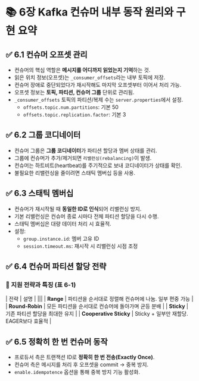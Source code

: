 # 📚 6장 Kafka 컨슈머 내부 동작 원리와 구현 요약

## ✅ 6.1 컨슈머 오프셋 관리

- 컨슈머의 핵심 역할은 **메시지를 어디까지 읽었는지 기억**하는 것.
- 읽은 위치 정보(오프셋)는 `_consumer_offsets`라는 내부 토픽에 저장.
- 컨슈머 장애로 중단되었다가 재시작해도 마지막 오프셋부터 이어서 처리 가능.
- 오프셋 정보는 **토픽, 파티션, 컨슈머 그룹** 단위로 관리됨.
- `_consumer_offsets` 토픽의 파티션/복제 수는 `server.properties`에서 설정.
  - `offsets.topic.num.partitions`: 기본 50
  - `offsets.topic.replication.factor`: 기본 3

## ✅ 6.2 그룹 코디네이터

- 컨슈머 그룹은 **그룹 코디네이터**가 파티션 할당과 멤버 상태를 관리.
- 그룹에 컨슈머가 추가/제거되면 `리밸런싱(rebalancing)`이 발생.
- 컨슈머는 하트비트(heartbeat)를 주기적으로 보내 코디네이터가 상태를 확인.
- 불필요한 리밸런싱을 줄이려면 스태틱 멤버십 등을 사용.

## ✅ 6.3 스태틱 멤버십

- 컨슈머가 재시작될 때 **동일한 ID로 인식**되어 리밸런싱 방지.
- 기본 리밸런싱은 컨슈머 종료 시마다 전체 파티션 할당을 다시 수행.
- 스태틱 멤버십은 대량 데이터 처리 시 효율적.
- 설정:
  - `group.instance.id`: 멤버 고유 ID
  - `session.timeout.ms`: 재시작 시 리밸런싱 시점 조정

## ✅ 6.4 컨슈머 파티션 할당 전략

### 🔹 지원 전략과 특징 (표 6-1)

| 전략 | 설명 |
|||
| **Range** | 파티션을 순서대로 정렬해 컨슈머에 나눔. 일부 편중 가능 |
| **Round-Robin** | 모든 파티션을 순서대로 컨슈머에 돌아가며 균등 분배 |
| **Sticky** | 기존 파티션 할당을 최대한 유지 |
| **Cooperative Sticky** | Sticky + 일부만 재할당. EAGER보다 효율적 |

## ✅ 6.5 정확히 한 번 컨슈머 동작

- 프로듀서 측은 트랜잭션 ID로 **정확히 한 번 전송(Exactly Once)**.
- 컨슈머 측은 메시지를 처리 후 오프셋을 commit → 중복 방지.
- `enable.idempotence` 옵션을 통해 중복 방지 기능 활성화.
